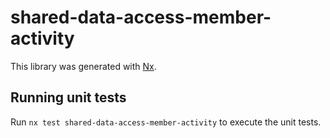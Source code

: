 # shared-data-access-member-activity

This library was generated with [Nx](https://nx.dev).

## Running unit tests

Run `nx test shared-data-access-member-activity` to execute the unit tests.
